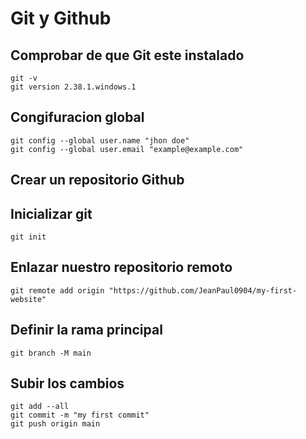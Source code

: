 # Git y Github

## Comprobar de que Git este instalado

```
git -v
git version 2.38.1.windows.1
```

## Congifuracion global

```
git config --global user.name "jhon doe"
git config --global user.email "example@example.com"
```

## Crear un repositorio Github

## Inicializar git

```
git init
```

## Enlazar nuestro repositorio remoto

```
git remote add origin "https://github.com/JeanPaul0904/my-first-website"
```

## Definir la rama principal

```
git branch -M main
```

## Subir los cambios

```
git add --all
git commit -m "my first commit"
git push origin main
```

